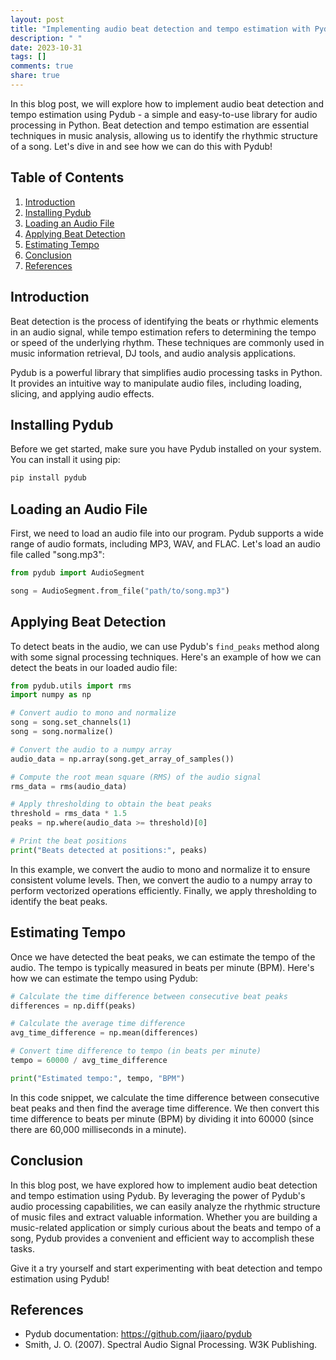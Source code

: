 ```yaml
---
layout: post
title: "Implementing audio beat detection and tempo estimation with Pydub"
description: " "
date: 2023-10-31
tags: []
comments: true
share: true
---
```


In this blog post, we will explore how to implement audio beat detection and tempo estimation using Pydub - a simple and easy-to-use library for audio processing in Python. Beat detection and tempo estimation are essential techniques in music analysis, allowing us to identify the rhythmic structure of a song. Let's dive in and see how we can do this with Pydub!

## Table of Contents
1. [Introduction](#introduction)
2. [Installing Pydub](#installing-pydub)
3. [Loading an Audio File](#loading-audio-file)
4. [Applying Beat Detection](#beat-detection)
5. [Estimating Tempo](#tempo-estimation)
6. [Conclusion](#conclusion)
7. [References](#references)

## Introduction<a name="introduction"></a>

Beat detection is the process of identifying the beats or rhythmic elements in an audio signal, while tempo estimation refers to determining the tempo or speed of the underlying rhythm. These techniques are commonly used in music information retrieval, DJ tools, and audio analysis applications.

Pydub is a powerful library that simplifies audio processing tasks in Python. It provides an intuitive way to manipulate audio files, including loading, slicing, and applying audio effects.

## Installing Pydub<a name="installing-pydub"></a>

Before we get started, make sure you have Pydub installed on your system. You can install it using pip:

```bash
pip install pydub
```

## Loading an Audio File<a name="loading-audio-file"></a>

First, we need to load an audio file into our program. Pydub supports a wide range of audio formats, including MP3, WAV, and FLAC. Let's load an audio file called "song.mp3":

```python
from pydub import AudioSegment

song = AudioSegment.from_file("path/to/song.mp3")
```

## Applying Beat Detection<a name="beat-detection"></a>

To detect beats in the audio, we can use Pydub's `find_peaks` method along with some signal processing techniques. Here's an example of how we can detect the beats in our loaded audio file:

```python
from pydub.utils import rms
import numpy as np

# Convert audio to mono and normalize
song = song.set_channels(1)
song = song.normalize()

# Convert the audio to a numpy array
audio_data = np.array(song.get_array_of_samples())

# Compute the root mean square (RMS) of the audio signal
rms_data = rms(audio_data)

# Apply thresholding to obtain the beat peaks
threshold = rms_data * 1.5
peaks = np.where(audio_data >= threshold)[0]

# Print the beat positions
print("Beats detected at positions:", peaks)
```

In this example, we convert the audio to mono and normalize it to ensure consistent volume levels. Then, we convert the audio to a numpy array to perform vectorized operations efficiently. Finally, we apply thresholding to identify the beat peaks.

## Estimating Tempo<a name="tempo-estimation"></a>

Once we have detected the beat peaks, we can estimate the tempo of the audio. The tempo is typically measured in beats per minute (BPM). Here's how we can estimate the tempo using Pydub:

```python
# Calculate the time difference between consecutive beat peaks
differences = np.diff(peaks)

# Calculate the average time difference
avg_time_difference = np.mean(differences)

# Convert time difference to tempo (in beats per minute)
tempo = 60000 / avg_time_difference

print("Estimated tempo:", tempo, "BPM")
```

In this code snippet, we calculate the time difference between consecutive beat peaks and then find the average time difference. We then convert this time difference to beats per minute (BPM) by dividing it into 60000 (since there are 60,000 milliseconds in a minute).

## Conclusion<a name="conclusion"></a>

In this blog post, we have explored how to implement audio beat detection and tempo estimation using Pydub. By leveraging the power of Pydub's audio processing capabilities, we can easily analyze the rhythmic structure of music files and extract valuable information. Whether you are building a music-related application or simply curious about the beats and tempo of a song, Pydub provides a convenient and efficient way to accomplish these tasks.

Give it a try yourself and start experimenting with beat detection and tempo estimation using Pydub!

## References<a name="references"></a>

- Pydub documentation: https://github.com/jiaaro/pydub
- Smith, J. O. (2007). Spectral Audio Signal Processing. W3K Publishing.